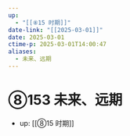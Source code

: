 ```yaml
---
up:
  - "[[⑧15 时期]]"
date-link: "[[2025-03-01]]"
date: 2025-03-01
ctime-p: 2025-03-01T14:00:47
aliases:
  - 未来、远期
---
```


# ⑧153 未来、远期

- up: [[⑧15 时期]]
